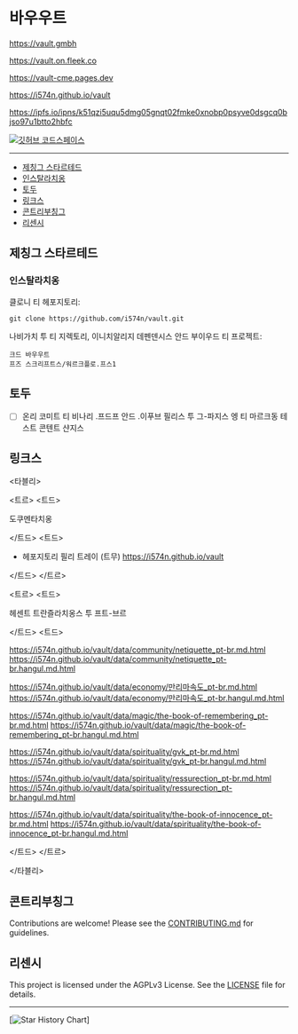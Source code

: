 # 바우우트

<https://vault.gmbh>

<https://vault.on.fleek.co>

<https://vault-cme.pages.dev>

<https://i574n.github.io/vault>

<https://ipfs.io/ipns/k51qzi5uqu5dmg05gnqt02fmke0xnobp0psyve0dsgcq0bjso97u1btto2hbfc>

[![깃허브 코드스페이스](
https://github.com/codespaces/badge.svg)](
https://github.com/codespaces/new?hide_repo_select=true&ref=main&repo=602361649)

---

- [제칭그 스타르테드](#제칭그-스타르테드)
- [인스탈라치옹](#인스탈라치옹)
- [토두](#토두)
- [링크스](#링크스)
- [콘트리부칭그](#콘트리부칭그)
- [리센시](#리센시)

## 제칭그 스타르테드

### 인스탈라치옹

클로니 티 헤포지토리:

```포웨르제우
git clone https://github.com/i574n/vault.git
```

나비가치 투 티 지렉토리, 이니치알리지 데펜덴시스 안드 부이우드 티 프로젝트:

```포웨르제우
크드 바우우트
프즈 스크리프트스/워르크플로.프스1
```

## 토두

- [ ] 온리 코미트 티 비나리 .프드프 안드 .이푸브 필리스 투 그-파지스 엥 티 마르크동 테스트 콘텐트 샨지스

## 링크스

<타블리>

<트르>
<트드>

도쿠멘타치옹

</트드>
<트드>

- 헤포지토리 필리 트레이 (트무)
<https://i574n.github.io/vault>

</트드>
</트르>

<트르>
<트드>

헤센트 트란즐라치옹스 투 프트-브르

</트드>
<트드>

<https://i574n.github.io/vault/data/community/netiquette_pt-br.md.html>
<https://i574n.github.io/vault/data/community/netiquette_pt-br.hangul.md.html>

<https://i574n.github.io/vault/data/economy/만리마속도_pt-br.md.html>
<https://i574n.github.io/vault/data/economy/만리마속도_pt-br.hangul.md.html>

<https://i574n.github.io/vault/data/magic/the-book-of-remembering_pt-br.md.html>
<https://i574n.github.io/vault/data/magic/the-book-of-remembering_pt-br.hangul.md.html>

<https://i574n.github.io/vault/data/spirituality/gvk_pt-br.md.html>
<https://i574n.github.io/vault/data/spirituality/gvk_pt-br.hangul.md.html>

<https://i574n.github.io/vault/data/spirituality/ressurection_pt-br.md.html>
<https://i574n.github.io/vault/data/spirituality/ressurection_pt-br.hangul.md.html>

<https://i574n.github.io/vault/data/spirituality/the-book-of-innocence_pt-br.md.html>
<https://i574n.github.io/vault/data/spirituality/the-book-of-innocence_pt-br.hangul.md.html>

</트드>
</트르>

</타블리>

## 콘트리부칭그

Contributions are welcome! Please see the [CONTRIBUTING.md](https://github.com/i574n/.github/blob/main/CONTRIBUTING.md) for guidelines.

## 리센시

This project is licensed under the AGPLv3 License. See the [LICENSE](https://github.com/i574n/vault/blob/main/LICENSE) file for details.

---

[![Star History Chart](https://api.star-history.com/svg?repos=i574n/vault&type=Timeline)]
